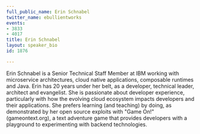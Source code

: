 ```yaml
---
full_public_name: Erin Schnabel
twitter_name: ebullientworks
events:
- 3833
- 4017
title: Erin Schnabel
layout: speaker_bio
id: 1876

---
```

Erin Schnabel is a Senior Technical Staff Member at IBM working with microservice architectures, cloud native applications, composable runtimes and Java. Erin has 20 years under her belt, as a developer, technical leader, architect and evangelist. She is passionate about developer experience, particularly with how the evolving cloud ecosystem impacts developers and their applications. She prefers learning (and teaching) by doing, as demonstrated by her open source exploits with "Game On!" (gameontext.org), a text adventure game that provides developers with a playground to experimenting with backend technologies.